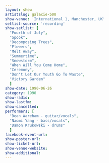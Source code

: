 ```yaml
---
layout: show
artistslug: galaxie-500
show-venue: 'International 1, Manchester, UK'
setlist-source: 'recording'
show-setlist: [
  "Fourth of July",
  "Spook",
  "Decomposing Trees",
  "Flowers",
  "Melt Away",
  "Summertime",
  "Snowstorm",
  "When Will You Come Home",
  "Ceremony",
  "Don't Let Our Youth Go To Waste",
  "Victory Garden"
  ]
show-date: 1990-06-26
category: 1990
show-radio: 
show-lastfm: 
show-cancelled: 
performers: [
  "Dean Wareham - guitar/vocals",
  "Naomi Yang - bass/vocals",
  "Damon Krukowski - drums"
  ]
facebook-event-url: 
show-poster-url: 
show-ticket-url: 
show-venue-website: 
show-additional: 
---
```


